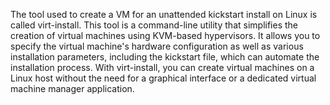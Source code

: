 The tool used to create a VM for an unattended kickstart install on Linux is called virt-install. This tool is a command-line utility that simplifies the creation of virtual machines using KVM-based hypervisors. It allows you to specify the virtual machine's hardware configuration as well as various installation parameters, including the kickstart file, which can automate the installation process. With virt-install, you can create virtual machines on a Linux host without the need for a graphical interface or a dedicated virtual machine manager application.
